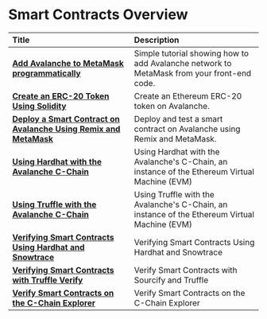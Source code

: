 # Smart Contracts Overview

| Title                                                                                                                                 | Description                                                                                   |
| :------------------------------------------------------------------------------------------------------------------------------------ | :-------------------------------------------------------------------------------------------- |
| [**Add Avalanche to MetaMask programmatically**](add-avalanche-to-metamask-programmatically.md)                                       | Simple tutorial showing how to add Avalanche network to MetaMask from your front-end code.    |
| [**Create an ERC-20 Token Using Solidity**](create-erc-20-token-on-avalanche-c-chain.md)                                              | Create an Ethereum ERC-20 token on Avalanche.                                                 |
| [**Deploy a Smart Contract on Avalanche Using Remix and MetaMask**](deploy-a-smart-contract-on-avalanche-using-remix-and-metamask.md) | Deploy and test a smart contract on Avalanche using Remix and MetaMask.                       |
| [**Using Hardhat with the Avalanche C-Chain**](using-hardhat-with-the-avalanche-c-chain.md)                                           | Using Hardhat with the Avalanche's C-Chain, an instance of the Ethereum Virtual Machine (EVM) |
| [**Using Truffle with the Avalanche C-Chain**](using-truffle-with-the-avalanche-c-chain.md)                                           | Using Truffle with the Avalanche's C-Chain, an instance of the Ethereum Virtual Machine (EVM) |
| [**Verifying Smart Contracts Using Hardhat and Snowtrace**](verify-smart-contract-using-hardhat-and-snowtrace.md)                     | Verifying Smart Contracts Using Hardhat and Snowtrace                                         |
| [**Verifying Smart Contracts with Truffle Verify**](verify-smart-contracts-with-truffle-verify.md)                                    | Verify Smart Contracts with Sourcify and Truffle                                              |
| [**Verify Smart Contracts on the C-Chain Explorer**](verify-smart-contracts.md)                                                       | Verify Smart Contracts on the C-Chain Explorer                                                |
